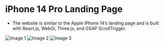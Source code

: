 # iPhone 14 Pro Landing Page
- The website is similar to the Apple iPhone 14’s landing page and is built with React.js, WebGi, Three.js, and GSAP ScrollTrigger.

![Image 1](https://github.com/LiamThomas21/Iphone-14Pro-Landing-Page/assets/123399807/578e8c84-0d2b-49cb-9f9d-68ffc28ba5a7)
![Image 2](https://github.com/LiamThomas21/Iphone-14Pro-Landing-Page/assets/123399807/2284d15d-3797-47f0-8d53-0418e47e6239)
![Image 3](https://github.com/LiamThomas21/Iphone-14Pro-Landing-Page/assets/123399807/1b82a95a-36d7-47f7-bac9-e5f21ba6b5eb)
